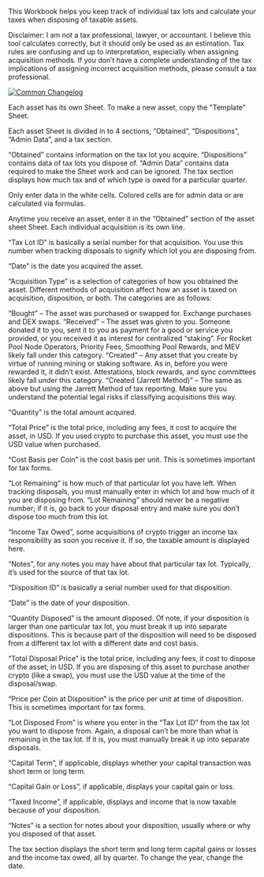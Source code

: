 This Workbook helps you keep track of individual tax lots and calculate your taxes when disposing of taxable assets.

Disclaimer: I am not a tax professional, lawyer, or accountant.  I believe this tool calculates correctly, but it should only be used as an estimation.  Tax rules are confusing and up to interpretation, especially when assigning acquisition methods.  If you don’t have a complete understanding of the tax implications of assigning incorrect acquisition methods, please consult a tax professional.

[![Common Changelog](https://common-changelog.org/badge.svg)](https://common-changelog.org)

Each asset has its own Sheet.  To make a new asset, copy the "Template" Sheet.

Each asset Sheet is divided in to 4 sections, “Obtained”, “Dispositions”, “Admin Data”, and a tax section.

“Obtained” contains information on the tax lot you acquire.  “Dispositions” contains data of tax lots you dispose of.  “Admin Data” contains data required to make the Sheet work and can be ignored.  The tax section displays how much tax and of which type is owed for a particular quarter.

Only enter data in the white cells.  Colored cells are for admin data or are calculated via formulas.

Anytime you receive an asset, enter it in the “Obtained” section of the asset sheet Sheet.  Each individual acquisition is its own line.

“Tax Lot ID” is basically a serial number for that acquisition.  You use this number when tracking disposals to signify which lot you are disposing from.

“Date” is the date you acquired the asset.

“Acquisition Type” is a selection of categories of how you obtained the asset.  Different methods of acquisition affect how an asset is taxed on acquisition, disposition, or both.  The categories are as follows:

“Bought” – The asset was purchased or swapped for.  Exchange purchases and DEX swaps.
“Received” – The asset was given to you.  Someone donated it to you, sent it to you as payment for a good or service you provided, or you received it as interest for centralized “staking”.  For Rocket Pool Node Operators, Priority Fees, Smoothing Pool Rewards, and MEV likely fall under this category.
“Created” – Any asset that you create by virtue of running mining or staking software.  As in, before you were rewarded it, it didn’t exist.  Attestations, block rewards, and sync committees likely fall under this category.
“Created (Jarrett Method)” – The same as above but using the Jarrett Method of tax reporting.  Make sure you understand the potential legal risks if classifying acquisitions this way.

“Quantity” is the total amount acquired.

“Total Price” is the total price, including any fees, it cost to acquire the asset, in USD.  If you used crypto to purchase this asset, you must use the USD value when purchased.

“Cost Basis per Coin” is the cost basis per unit.  This is sometimes important for tax forms.

“Lot Remaining” is how much of that particular lot you have left.  When tracking disposals, you must manually enter in which lot and how much of it you are disposing from.  “Lot Remaining” should never be a negative number; if it is, go back to your disposal entry and make sure you don’t dispose too much from this lot.

“Income Tax Owed”, some acquisitions of crypto trigger an income tax responsibility as soon you receive it.  If so, the taxable amount is displayed here.

“Notes”, for any notes you may have about that particular tax lot.  Typically, it’s used for the source of that tax lot.

“Disposition ID” is basically a serial number used for that disposition.

“Date” is the date of your disposition.

“Quantity Disposed” is the amount disposed.  Of note, if your disposition is larger than one particular tax lot, you must break it up into separate dispositions.  This is because part of the disposition will need to be disposed from a different tax lot with a different date and cost basis.

“Total Disposal Price” is the total price, including any fees, it cost to dispose of the asset, in USD.  If you are disposing of this asset to purchase another crypto (like a swap), you must use the USD value at the time of the disposal/swap.

“Price per Coin at Disposition” is the price per unit at time of disposition.  This is sometimes important for tax forms.

“Lot Disposed From” is where you enter in the “Tax Lot ID” from the tax lot you want to dispose from.  Again, a disposal can’t be more than what is remaining in the tax lot.  If it is, you must manually break it up into separate disposals.

“Capital Term”, if applicable, displays whether your capital transaction was short term or long term.

“Capital Gain or Loss”, if applicable, displays your capital gain or loss.

“Taxed Income”, if applicable, displays and income that is now taxable because of your disposition.

“Notes” is a section for notes about your disposition, usually where or why you disposed of that asset.

The tax section displays the short term and long term capital gains or losses and the income tax owed, all by quarter.  To change the year, change the date.
